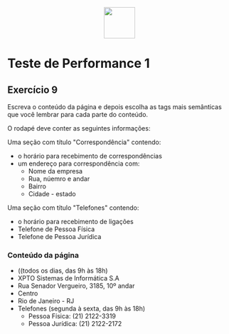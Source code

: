 <p align="center">
    <img src="assets/logo_infnet.png" width="70" height="70" />
</p>

# Teste de Performance 1

## Exercício 9

Escreva o conteúdo da página e depois escolha as tags mais semânticas que você lembrar para cada parte do conteúdo.

O rodapé deve conter as seguintes informações:

Uma seção com título "Correspondência" contendo:
- o horário para recebimento de correspondências
- um endereço para correspondência com:
    - Nome da empresa
    - Rua, núemro e andar
    - Bairro
    - Cidade - estado

Uma seção com título "Telefones" contendo:
- o horário para recebimento de ligações
- Telefone de Pessoa Física
- Telefone de Pessoa Jurídica


### Conteúdo da página

* ((todos os dias, das 9h às 18h)
* XPTO Sistemas de Informática S.A
* Rua Senador Vergueiro, 3185, 10º andar
* Centro
* Rio de Janeiro - RJ
* Telefones (segunda à sexta, das 9h às 18h)
    * Pessoa Física: (21) 2122-3319
    * Pessoa Jurídica: (21) 2122-2172
      